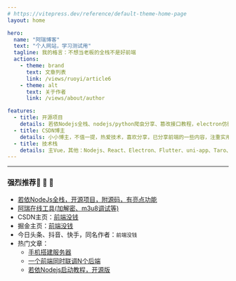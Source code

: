 ```yaml
---
# https://vitepress.dev/reference/default-theme-home-page
layout: home

hero:
  name: "阿瑞博客"
  text: "个人网站，学习测试用"
  tagline: 我的格言：不想当老板的全栈不是好前端
  actions:
    - theme: brand
      text: 文章列表
      link: /views/ruoyi/article6
    - theme: alt
      text: 关于作者
      link: /views/about/author

features:
  - title: 开源项目
    details: 若依Nodejs全栈、nodejs/python爬虫分享、篡改接口教程，electron仿微信，flutter仿微信
  - title: CSDN博主
    details: 小小博主，不值一提，热爱技术，喜欢分享，已分享前端的一些内容，注重实用性，浅显易懂
  - title: 技术栈
    details: 主Vue，其他：Nodejs、React、Electron、Flutter、uni-app、Taro、浏览器插件、小程序等
---
```


***
### 强烈推荐:tada: :tada: :tada:
- [若依NodeJs全栈，开源项目，附源码，有亮点功能](http://yanrui521.com:5000)
- [阿瑞在线工具(加解密、m3u8调试等)](http://yanrui521.com:3020)
- CSDN主页：[前端没钱](https://blog.csdn.net/yan1915766026)
- 掘金主页：[前端没钱](https://juejin.cn/user/4019470243745118)
- 今日头条、抖音、快手，同名作者：`前端没钱`
- 热门文章：
  - [手机搭建服务器](https://juejin.cn/post/7537893826595700788)
  - [一个前端同时联调N个后端](https://juejin.cn/post/7473085303981785127)
  - [若依Nodejs启动教程，开源版](https://blog.csdn.net/yan1915766026/article/details/143248349)
